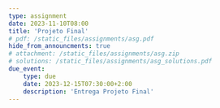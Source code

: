 ```yaml
---
type: assignment
date: 2023-11-10T08:00
title: 'Projeto Final'
# pdf: /static_files/assignments/asg.pdf
hide_from_announcments: true
# attachment: /static_files/assignments/asg.zip
# solutions: /static_files/assignments/asg_solutions.pdf
due_event: 
    type: due
    date: 2023-12-15T07:30:00+2:00
    description: 'Entrega Projeto Final'
---
```


